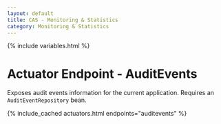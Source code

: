 ```yaml
---
layout: default
title: CAS - Monitoring & Statistics
category: Monitoring & Statistics
---
```


{% include variables.html %}

# Actuator Endpoint - AuditEvents

Exposes audit events information for the current application. Requires an `AuditEventRepository` bean.

{% include_cached actuators.html endpoints="auditevents" %}
